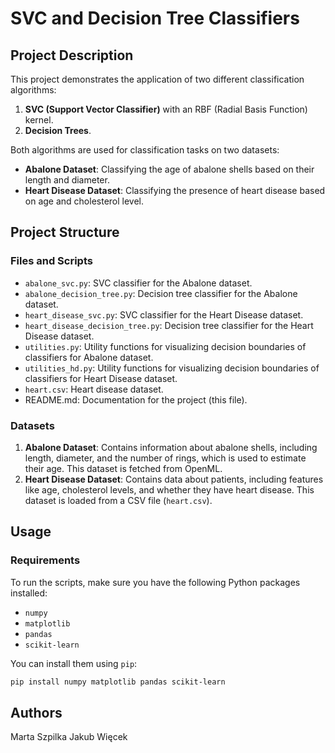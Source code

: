 # SVC and Decision Tree Classifiers

## Project Description

This project demonstrates the application of two different classification algorithms:
1. **SVC (Support Vector Classifier)** with an RBF (Radial Basis Function) kernel.
2. **Decision Trees**.

Both algorithms are used for classification tasks on two datasets:
- **Abalone Dataset**: Classifying the age of abalone shells based on their length and diameter.
- **Heart Disease Dataset**: Classifying the presence of heart disease based on age and cholesterol level.

## Project Structure

### Files and Scripts

- `abalone_svc.py`: SVC classifier for the Abalone dataset.
- `abalone_decision_tree.py`: Decision tree classifier for the Abalone dataset.
- `heart_disease_svc.py`: SVC classifier for the Heart Disease dataset.
- `heart_disease_decision_tree.py`: Decision tree classifier for the Heart Disease dataset.
- `utilities.py`: Utility functions for visualizing decision boundaries of classifiers for Abalone dataset.
- `utilities_hd.py`: Utility functions for visualizing decision boundaries of classifiers for Heart Disease dataset.
- `heart.csv`: Heart disease dataset.
- README.md: Documentation for the project (this file).

### Datasets

1. **Abalone Dataset**: Contains information about abalone shells, including length, diameter, and the number of rings, which is used to estimate their age. This dataset is fetched from OpenML.
2. **Heart Disease Dataset**: Contains data about patients, including features like age, cholesterol levels, and whether they have heart disease. This dataset is loaded from a CSV file (`heart.csv`).

## Usage

### Requirements

To run the scripts, make sure you have the following Python packages installed:

- `numpy`
- `matplotlib`
- `pandas`
- `scikit-learn`

You can install them using `pip`:

```bash
pip install numpy matplotlib pandas scikit-learn
```

## Authors

Marta Szpilka
Jakub Więcek
